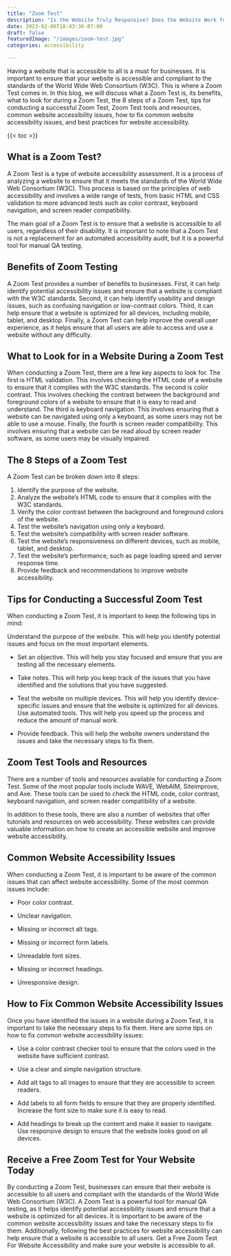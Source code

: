```yaml
---
title: "Zoom Test"
description: "Is the Website Truly Responsive? Does the Website Work for People with Visual Imparements?"
date: 2023-02-06T18:43:36-07:00
draft: false
featuredImage: "/images/zoom-test.jpg"
categories: accessibility

---
```


Having a website that is accessible to all is a must for businesses. It is important to ensure that your website is accessible and compliant to the standards of the World Wide Web Consortium (W3C). This is where a Zoom Test comes in. In this blog, we will discuss what a Zoom Test is, its benefits, what to look for during a Zoom Test, the 8 steps of a Zoom Test, tips for conducting a successful Zoom Test, Zoom Test tools and resources, common website accessibility issues, how to fix common website accessibility issues, and best practices for website accessibility.

{{< toc >}}

## What is a Zoom Test?
A Zoom Test is a type of website accessibility assessment. It is a process of analyzing a website to ensure that it meets the standards of the World Wide Web Consortium (W3C). This process is based on the principles of web accessibility and involves a wide range of tests, from basic HTML and CSS validation to more advanced tests such as color contrast, keyboard navigation, and screen reader compatibility.

The main goal of a Zoom Test is to ensure that a website is accessible to all users, regardless of their disability. It is important to note that a Zoom Test is not a replacement for an automated accessibility audit, but it is a powerful tool for manual QA testing.

## Benefits of Zoom Testing
A Zoom Test provides a number of benefits to businesses. First, it can help identify potential accessibility issues and ensure that a website is compliant with the W3C standards. Second, it can help identify usability and design issues, such as confusing navigation or low-contrast colors. Third, it can help ensure that a website is optimized for all devices, including mobile, tablet, and desktop. Finally, a Zoom Test can help improve the overall user experience, as it helps ensure that all users are able to access and use a website without any difficulty.

## What to Look for in a Website During a Zoom Test
When conducting a Zoom Test, there are a few key aspects to look for. The first is HTML validation. This involves checking the HTML code of a website to ensure that it complies with the W3C standards. The second is color contrast. This involves checking the contrast between the background and foreground colors of a website to ensure that it is easy to read and understand. The third is keyboard navigation. This involves ensuring that a website can be navigated using only a keyboard, as some users may not be able to use a mouse. Finally, the fourth is screen reader compatibility. This involves ensuring that a website can be read aloud by screen reader software, as some users may be visually impaired.

## The 8 Steps of a Zoom Test
A Zoom Test can be broken down into 8 steps:

1. Identify the purpose of the website.
2. Analyze the website’s HTML code to ensure that it complies with the W3C standards.
3. Verify the color contrast between the background and foreground colors of the website.
4. Test the website’s navigation using only a keyboard.
5. Test the website’s compatibility with screen reader software.
6. Test the website’s responsiveness on different devices, such as mobile, tablet, and desktop.
7. Test the website’s performance, such as page loading speed and server response time.
8. Provide feedback and recommendations to improve website accessibility.

## Tips for Conducting a Successful Zoom Test
When conducting a Zoom Test, it is important to keep the following tips in mind:

Understand the purpose of the website. This will help you identify potential issues and focus on the most important elements.

- Set an objective. This will help you stay focused and ensure that you are testing all the necessary elements.

- Take notes. This will help you keep track of the issues that you have identified and the solutions that you have suggested.

- Test the website on multiple devices. This will help you identify device-specific issues and ensure that the website is optimized for all devices.
Use automated tools. This will help you speed up the process and reduce the amount of manual work.

- Provide feedback. This will help the website owners understand the issues and take the necessary steps to fix them.

## Zoom Test Tools and Resources
There are a number of tools and resources available for conducting a Zoom Test. Some of the most popular tools include WAVE, WebAIM, Siteimprove, and Axe. These tools can be used to check the HTML code, color contrast, keyboard navigation, and screen reader compatibility of a website.

In addition to these tools, there are also a number of websites that offer tutorials and resources on web accessibility. These websites can provide valuable information on how to create an accessible website and improve website accessibility.

## Common Website Accessibility Issues
When conducting a Zoom Test, it is important to be aware of the common issues that can affect website accessibility. Some of the most common issues include:

- Poor color contrast.

- Unclear navigation.

- Missing or incorrect alt tags.

- Missing or incorrect form labels.

- Unreadable font sizes.

- Missing or incorrect headings.

- Unresponsive design.

## How to Fix Common Website Accessibility Issues
Once you have identified the issues in a website during a Zoom Test, it is important to take the necessary steps to fix them. Here are some tips on how to fix common website accessibility issues:

- Use a color contrast checker tool to ensure that the colors used in the website have sufficient contrast.

- Use a clear and simple navigation structure.

- Add alt tags to all images to ensure that they are accessible to screen readers.

- Add labels to all form fields to ensure that they are properly identified.
Increase the font size to make sure it is easy to read.

- Add headings to break up the content and make it easier to navigate.
Use responsive design to ensure that the website looks good on all devices.

## Receive a Free Zoom Test for Your Website Today
By conducting a Zoom Test, businesses can ensure that their website is accessible to all users and compliant with the standards of the World Wide Web Consortium (W3C). A Zoom Test is a powerful tool for manual QA testing, as it helps identify potential accessibility issues and ensure that a website is optimized for all devices. It is important to be aware of the common website accessibility issues and take the necessary steps to fix them. Additionally, following the best practices for website accessibility can help ensure that a website is accessible to all users. Get a Free Zoom Test For Website Accessibility and make sure your website is accessible to all.